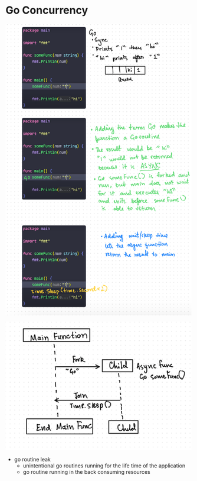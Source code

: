 # Go Concurrency

![alt text](assets/image.png)

![alt text](assets/image2.png)

- go routine leak
  - unintentional go routines running for the life time of the application
  - go routine running in the back consuming resources
